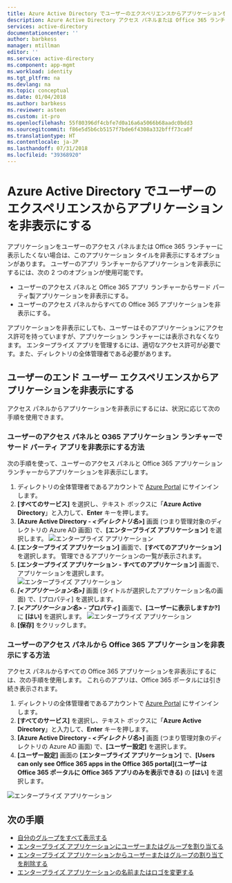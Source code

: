 ```yaml
---
title: Azure Active Directory でユーザーのエクスペリエンスからアプリケーションを非表示にする | Microsoft Docs
description: Azure Active Directory アクセス パネルまたは Office 365 ランチャーでユーザーのエクスペリエンスからアプリケーションを非表示にする方法
services: active-directory
documentationcenter: ''
author: barbkess
manager: mtillman
editor: ''
ms.service: active-directory
ms.component: app-mgmt
ms.workload: identity
ms.tgt_pltfrm: na
ms.devlang: na
ms.topic: conceptual
ms.date: 01/04/2018
ms.author: barbkess
ms.reviewer: asteen
ms.custom: it-pro
ms.openlocfilehash: 55f80396df4cbfe7d0a16a6a5066b68aadc0bdd3
ms.sourcegitcommit: f86e5d5b6cb5157f7bde6f4308a332bfff73ca0f
ms.translationtype: HT
ms.contentlocale: ja-JP
ms.lasthandoff: 07/31/2018
ms.locfileid: "39368920"
---
```

# <a name="hide-an-application-from-users-experience-in-azure-active-directory"></a>Azure Active Directory でユーザーのエクスペリエンスからアプリケーションを非表示にする

アプリケーションをユーザーのアクセス パネルまたは Office 365 ランチャーに表示したくない場合は、このアプリケーション タイルを非表示にするオプションがあります。  ユーザーのアプリ ランチャーからアプリケーションを非表示にするには、次の 2 つのオプションが使用可能です。

- ユーザーのアクセス パネルと Office 365 アプリ ランチャーからサード パーティ製アプリケーションを非表示にする。
- ユーザーのアクセス パネルからすべての Office 365 アプリケーションを非表示にする。

アプリケーションを非表示にしても、ユーザーはそのアプリケーションにアクセス許可を持っていますが、アプリケーション ランチャーには表示されなくなります。 エンタープライズ アプリを管理するには、適切なアクセス許可が必要です。また、ディレクトリの全体管理者である必要があります。


## <a name="hiding-an-application-from-users-end-user-experiences"></a>ユーザーのエンド ユーザー エクスペリエンスからアプリケーションを非表示にする
アクセス パネルからアプリケーションを非表示にするには、状況に応じて次の手順を使用できます。

### <a name="how-do-i-hide-a-third-party-app-from-users-access-panel-and-o365-app-launchers"></a>ユーザーのアクセス パネルと O365 アプリケーション ランチャーでサード パーティ アプリを非表示にする方法
次の手順を使って、ユーザーのアクセス パネルと Office 365 アプリケーション ランチャーからアプリケーションを非表示にします。

1.  ディレクトリの全体管理者であるアカウントで [Azure Portal](https://portal.azure.com) にサインインします。
2.  **[すべてのサービス]** を選択し、テキスト ボックスに「**Azure Active Directory**」と入力して、**Enter** キーを押します。
3.  **[Azure Active Directory - *<ディレクトリ名>*]** 画面 (つまり管理対象のディレクトリの Azure AD 画面) で、**[エンタープライズ アプリケーション]** を選択します。
![エンタープライズ アプリケーション](./media/hide-application-from-user-portal/app1.png)
4.  **[エンタープライズ アプリケーション]** 画面で、**[すべてのアプリケーション]** を選択します。 管理できるアプリケーションの一覧が表示されます。
5.  **[エンタープライズ アプリケーション - すべてのアプリケーション]** 画面で、アプリケーションを選択します。</br>
![エンタープライズ アプリケーション](./media/hide-application-from-user-portal/app2.png)
6.  ***[<アプリケーション名>]*** 画面 (タイトルが選択したアプリケーション名の画面) で、[プロパティ] を選択します。
7.  **[*<アプリケーション名>* - プロパティ]** 画面で、**[ユーザーに表示しますか?]** に **[はい]** を選択します。
![エンタープライズ アプリケーション](./media/hide-application-from-user-portal/app3.png)
8.  **[保存]** をクリックします。

### <a name="how-do-i-hide-office-365-applications-from-users-access-panel"></a>ユーザーのアクセス パネルから Office 365 アプリケーションを非表示にする方法

アクセス パネルからすべての Office 365 アプリケーションを非表示にするには、次の手順を使用します。 これらのアプリは、Office 365 ポータルには引き続き表示されます。

1.  ディレクトリの全体管理者であるアカウントで [Azure Portal](https://portal.azure.com) にサインインします。
2.  **[すべてのサービス]** を選択し、テキスト ボックスに「**Azure Active Directory**」と入力して、**Enter** キーを押します。
3.  **[Azure Active Directory - *<ディレクトリ名>*]** 画面 (つまり管理対象のディレクトリの Azure AD 画面) で、**[ユーザー設定]** を選択します。
4.  **[ユーザー設定]** 画面の **[エンタープライズ アプリケーション]** で、**[Users can only see Office 365 apps in the Office 365 portal]\(ユーザーは Office 365 ポータルに Office 365 アプリのみを表示できる\)** の **[はい]** を選択します。

![エンタープライズ アプリケーション](./media/hide-application-from-user-portal/apps4.png)

## <a name="next-steps"></a>次の手順
* [自分のグループをすべて表示する](../fundamentals/active-directory-groups-view-azure-portal.md)
* [エンタープライズ アプリケーションにユーザーまたはグループを割り当てる](assign-user-or-group-access-portal.md)
* [エンタープライズ アプリケーションからユーザーまたはグループの割り当てを削除する](remove-user-or-group-access-portal.md)
* [エンタープライズ アプリケーションの名前またはロゴを変更する](change-name-or-logo-portal.md)

